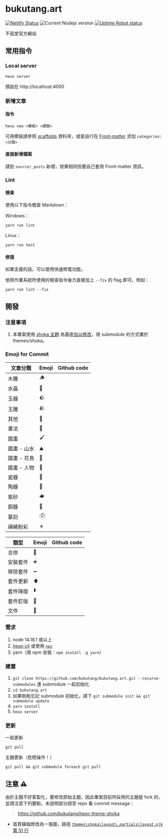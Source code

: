 # bukutang.art

[![Netlify Status](https://api.netlify.com/api/v1/badges/b553deca-045b-40a4-9e42-5be399053a70/deploy-status)](https://app.netlify.com/sites/gallant-banach-f6e226/deploys)
![Current Nodejs version](http://img.shields.io/badge/node-18.19.0-brightgreen.svg)
[![Uptime Robot status](https://img.shields.io/uptimerobot/status/m790504333-36c8580968a04d770c0b6804)](https://dev.bukutang.art/)

不孤堂官方網站

## 常用指令

### Local server

```
hexo server
```

預設在 http://localhost:4000

### 新增文章

#### 指令

```
hexo new <模板> <標題>
```

可用模板請參照 [scaffolds](scaffolds) 資料夾，或是自行在 [Front-matter](https://hexo.io/zh-tw/docs/front-matter) 添加 `categories: <分類>`

#### 直接新增檔案

請到 `source/_posts` 新增，效果相同但要自己套用 Front-matter 資訊。

### Lint

#### 檢查

使用以下指令檢查 Markdown：

Windows：

```
yarn run lint
```

Linux：

```
yarn run test
```

#### 修復

如果支援的話，可以使用快速修復功能。

依照作業系統所使用的檢查指令後方直接加上 `--fix` 的 flag 即可。例如：

```
yarn run lint --fix
```

## 開發

### 注意事項

1. 本專案使用 [shoka 主題](https://github.com/amehime/hexo-theme-shoka) 為基底[加以修改](https://github.com/bukutang/hexo-theme-shoka)，用 submodule 的方式置於 themes/shoka。

### Emoji for Commit

| 文章分類 | Emoji | Github code |
| ---- | ---- | ---- |
| 木雕 | 🪵 | |
| 水晶 | 🔮 | |
| 玉器 | 🪨 | |
| 玉雕 | 🪨 | |
| 其他 | 📛 | |
| 書法 | 🔲 | |
| 國畫 | 🖌 | |
| 國畫 - 山水 | ⛰ | |
| 國畫 - 花鳥 | 🌼 | |
| 國畫 - 人物 | 👤 | |
| 瓷器 | 🍵 | |
| 陶器 | 🏺 | |
| 紫砂 | 🫖 | |
| 銅器 | 🥉 | |
| 篆刻 | 🖆 | |
| 禪繞粉彩 | ⚜ | |

| 類型 | Emoji | Github code |
| ---- | ---- | ---- |
| 合併 | 🥂 | |
| 安裝套件 | ➕ | |
| 移除套件 | ➖ | |
| 套件更新 | ⬆️ | |
| 套件降版 | ⬇️ | |
| 套件釘版 | 📌 | |
| 文件 | 📝 | |

### 需求

1. node 14.18.1 或以上
2. [hexo-cli](https://hexo.io/zh-tw/docs/#%E5%AE%89%E8%A3%9D%E9%9C%80%E6%B1%82) 或使用 [`npx`](https://hexo.io/docs/index.html#Advanced-installation-and-usage)
3. yarn（用 npm 安裝：`npm install -g yarn`）

### 建置

1. `git clone https://github.com/bukutang/bukutang.art.git --recurse-submodules` 連 submodule 一起初始化
2. `cd bukutang.art`
3. 如果剛剛忘記 submodule 初始化，請下 `git submodule init && git submodule update`
4. `yarn install`
5. `hexo server`

### 更新

一般更新

```
git pull
```

主題更新（危險操作！）

```
git pull && git submodule foreach git pull
```

## 注意 ⚠

由於主題不好客製化，要修改原始主題，因此專案目前所採用的主題是 fork 的，並請注意下列要點，未說明部分請至 repo 看 commit message：

> https://github.com/bukutang/hexo-theme-shoka

* 首頁橫幅修改為一張圖，路徑 [`themes\shoka\layout\_partials\layout.njk` 第 51 行](https://github.com/bukutang/hexo-theme-shoka/blob/bukutang/layout/_partials/layout.njk#L51)
